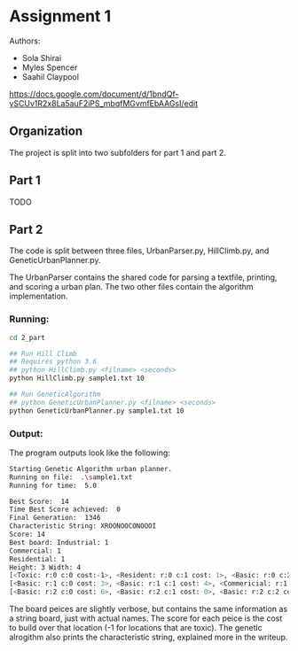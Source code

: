# Assignment 1

Authors: 
- Sola Shirai
- Myles Spencer
- Saahil Claypool

https://docs.google.com/document/d/1bndQf-ySCUv1R2x8La5auF2iPS_mbqfMGvmfEbAAGsI/edit

## Organization

The project is split into two subfolders for part 1 and part 2.

## Part 1

TODO

## Part 2

The code is split between three files, UrbanParser.py, 
HillClimb.py, and GeneticUrbanPlanner.py. 

The UrbanParser contains the shared code for parsing a textfile, printing, 
and scoring a urban plan. The two other files contain the algorithm implementation. 

### Running: 
```sh 
cd 2_part

## Run Hill Climb
## Requires python 3.6
## python HillClimb.py <filname> <seconds>
python HillClimb.py sample1.txt 10

## Run GeneticAlgorithm
## python GeneticUrbanPlanner.py <filname> <seconds>
python GeneticUrbanPlanner.py sample1.txt 10
```

### Output: 

The program outputs look like the following: 

```sh 
Starting Genetic Algorithm urban planner.
Running on file:  .\sample1.txt
Running for time:  5.0

Best Score:  14
Time Best Score achieved:  0
Final Generation:  1346
Characteristic String: XROONOOCONOOOI
Score: 14
Best board: Industrial: 1
Commercial: 1
Residential: 1
Height: 3 Width: 4
[<Toxic: r:0 c:0 cost:-1>, <Resident: r:0 c:1 cost: 1>, <Basic: r:0 c:2 cost: 2>, <Basic: r:0 c:3 cost: 4>]
[<Basic: r:1 c:0 cost: 3>, <Basic: r:1 c:1 cost: 4>, <Commericial: r:1 c:2 cost: 0>, <Basic: r:1 c:3 cost: 3>]
[<Basic: r:2 c:0 cost: 6>, <Basic: r:2 c:1 cost: 0>, <Basic: r:2 c:2 cost: 2>, <Industrial: r:2 c:3 cost: 3>]
```


The board peices are slightly verbose, but contains the same information as a string board, just with actual names. 
The score for each peice is the cost to build over that location (-1 for locations that are toxic). The genetic
alrogithm also prints the characteristic string, explained more in the writeup. 

